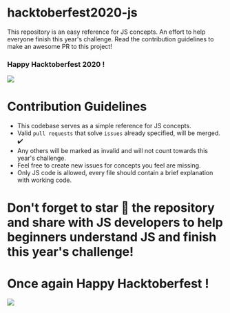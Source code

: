 # hacktoberfest2020-js
This repository is an easy reference for JS concepts. An effort to help everyone finish this year's challenge.
Read the contribution guidelines to make an awesome PR to this project!

### Happy Hacktoberfest 2020 !
![](https://res.cloudinary.com/practicaldev/image/fetch/s--F2dUk6XP--/c_imagga_scale,f_auto,fl_progressive,h_420,q_auto,w_1000/https://dev-to-uploads.s3.amazonaws.com/i/2gkfxydka19y491lh63n.jpg)

# Contribution Guidelines
- This codebase serves as a simple reference for JS concepts.
- Valid `pull requests` that solve `issues` already specified, will be merged. ✔️
- Any others will be marked as invalid and will not count towards this year's challenge.
- Feel free to create new issues for concepts you feel are missing.
- Only JS code is allowed, every file should contain a brief explanation with working code.

# Don't forget to star 🌟 the repository and share with JS developers to help beginners understand JS and finish this year's challenge!
# Once again Happy Hacktoberfest !
![](https://upload.wikimedia.org/wikipedia/commons/thumb/9/99/Unofficial_JavaScript_logo_2.svg/1200px-Unofficial_JavaScript_logo_2.svg.png)

